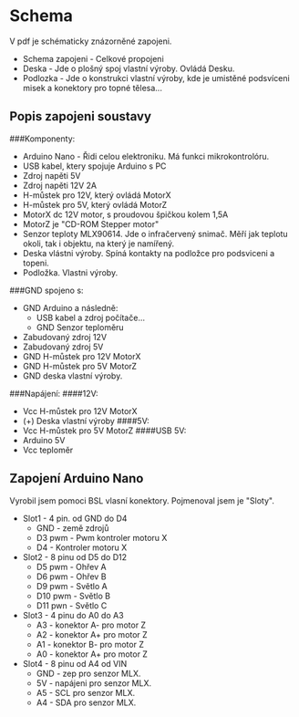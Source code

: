 # Schema
V pdf je schématicky znázorněné zapojeni.
* Schema zapojeni - Celkové propojeni
* Deska - Jde o plošný spoj vlastní výroby. Ovládá Desku.
* Podlozka - Jde o konstrukci vlastní výroby, kde je umistěné podsvíceni misek a konektory pro topné tělesa... 
## Popis zapojeni soustavy
###Komponenty:
* Arduino Nano - Řidi celou elektroniku. Má funkci mikrokontrolóru.
* USB kabel, ktery spojuje Arduino s PC
* Zdroj napěti 5V
* Zdroj napěti 12V 2A
* H-můstek pro 12V, který ovládá MotorX
* H-můstek pro 5V, který ovládá MotorZ
* MotorX dc 12V motor, s proudovou špičkou kolem 1,5A
* MotorZ je "CD-ROM Stepper motor"
* Senzor teploty MLX90614. Jde o infračervený snimač. Měří jak teplotu okoli, tak i objektu, na který je namířený.
* Deska vlástni výroby. Spíná kontakty na podložce pro podsviceni a topeni.
* Podložka. Vlastni výroby.

###GND spojeno s:
* GND Arduino a následně:
    * USB kabel a zdroj počítače...
    * GND Senzor teploměru
* Zabudovaný zdroj 12V
* Zabudovaný zdroj 5V
* GND H-můstek pro 12V MotorX
* GND H-můstek pro 5V MotorZ
* GND deska vlastní výroby.

###Napájení:
####12V:
* Vcc H-můstek pro 12V MotorX
* (+) Deska vlastní výroby
####5V:
* Vcc H-můstek pro 5V MotorZ
####USB 5V:
* Arduino 5V
* Vcc teploměr

## Zapojení Arduino Nano
Vyrobil jsem pomoci BSL vlasní konektory. Pojmenoval jsem je "Sloty". 
* Slot1 - 4 pin. od GND do D4
    * GND - země zdrojů
    * D3 pwm - Pwm kontroler motoru X
    * D4 - Kontroler motoru X
* Slot2 - 8 pinu od D5 do D12
    * D5 pwm - Ohřev A
    * D6 pwm - Ohřev B
    * D9 pwm - Světlo A
    * D10 pwm - Světlo B
    * D11 pwn - Světlo C
* Slot3 - 4 pinu do A0 do A3
    * A3 - konektor A- pro motor Z
    * A2 - konektor A+ pro motor Z
    * A1 - konektor B- pro motor Z
    * A0 - konektor A+ pro motor Z
* Slot4 - 8 pinu od A4 od VIN
    * GND - zep pro senzor MLX.
    * 5V - napájeni pro senzor MLX.
    * A5 - SCL pro senzor MLX.
    * A4 - SDA pro senzor MLX.


